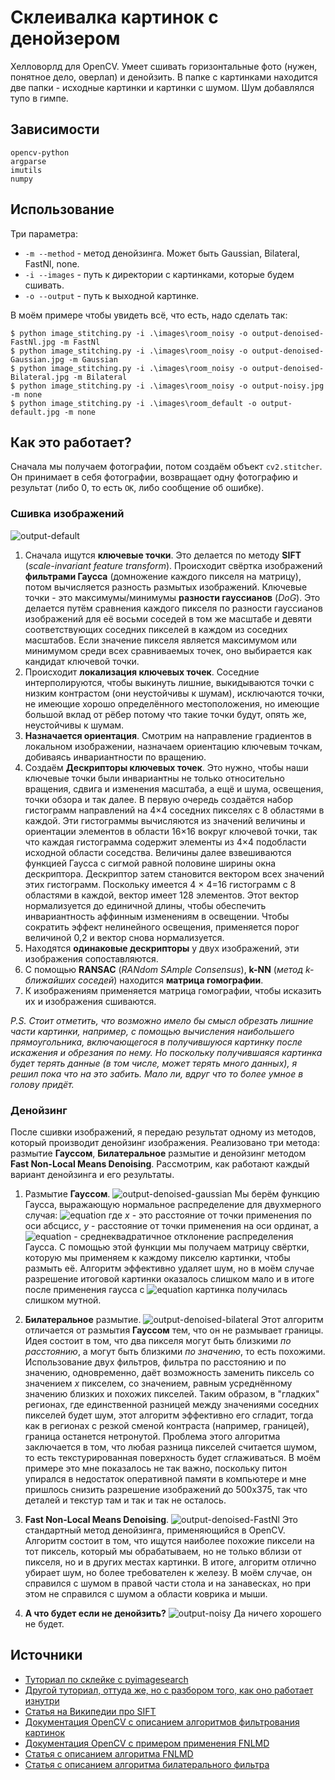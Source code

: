 # Склеивалка картинок с денойзером

Хелловорлд для OpenCV. Умеет сшивать горизонтальные фото (нужен, понятное дело, оверлап) и денойзить. В папке с картинками находится две папки - исходные картинки и картинки с шумом. Шум добавлялся тупо в гимпе.

## Зависимости

```
opencv-python
argparse
imutils
numpy
```

## Использование
Три параметра:
- `-m --method` - метод денойзинга. Может быть Gaussian, Bilateral, FastNl, none.
- `-i --images` - путь к директории с картинками, которые будем сшивать.
- `-o --output` - путь к выходной картинке.

В моём примере чтобы увидеть всё, что есть, надо сделать так:
```
$ python image_stitching.py -i .\images\room_noisy -o output-denoised-FastNl.jpg -m FastNl
$ python image_stitching.py -i .\images\room_noisy -o output-denoised-Gaussian.jpg -m Gaussian
$ python image_stitching.py -i .\images\room_noisy -o output-denoised-Bilateral.jpg -m Bilateral
$ python image_stitching.py -i .\images\room_noisy -o output-noisy.jpg -m none
$ python image_stitching.py -i .\images\room_default -o output-default.jpg -m none
```
## Как это работает?

Сначала мы получаем фотографии, потом создаём объект `cv2.stitcher`. Он принимает в себя фотографии, возвращает одну фотографию и результат (либо 0, то есть `OK`, либо сообщение об ошибке).

### Сшивка изображений

![output-default](https://github.com/chameleon-lizard/OpenCV-stitcher/raw/master/output-default.jpg "Результат склейки")


1) Сначала ищутся **ключевые точки**. Это делается по методу **SIFT** (*scale-invariant feature transform*). Происходит свёртка изображений **фильтрами Гаусса** (домножение каждого пикселя на матрицу), потом вычисляется разность размытых изображений. Ключевые точки - это максимумы/минимумы **разности гауссианов** (*DoG*). Это делается путём сравнения каждого пикселя по разности гауссианов изображений для её восьми соседей в том же масштабе и девяти соответствующих соседних пикселей в каждом из соседних масштабов. Если значение пикселя является максимумом или минимумом среди всех сравниваемых точек, оно выбирается как кандидат ключевой точки.
2) Происходит **локализация ключевых точек**. Соседние интерполируются, чтобы выкинуть лишние, выкидываются точки с низким контрастом (они неустойчивы к шумам), исключаются точки, не имеющие хорошо определённого местоположения, но имеющие большой вклад от рёбер потому что такие точки будут, опять же, неустойчивы к шумам.
3) **Назначается ориентация**. Смотрим на направление градиентов в локальном изображении, назначаем ориентацию ключевым точкам, добиваясь инвариантности по вращению.
4) Создаём **Дескрипторы ключевых точек**. Это нужно, чтобы наши ключевые точки были инвариантны не только относительно вращения, сдвига и изменения масштаба, а ещё и шума, освещения, точки обзора и так далее. В первую очередь создаётся набор гистограмм направлений на 4×4 соседних пикселях с 8 областями в каждой. Эти гистограммы вычисляются из значений величины и ориентации элементов в области 16×16 вокруг ключевой точки, так что каждая гистограмма содержит элементы из 4×4 подобласти исходной области соседства. Величины далее взвешиваются функцией Гаусса с сигмой равной половине ширины окна дескриптора. Дескриптор затем становится вектором всех значений этих гистограмм. Поскольку имеется 4 × 4=16 гистограмм с 8 областями в каждой, вектор имеет 128 элементов. Этот вектор нормализуется до единичной длины, чтобы обеспечить инвариантность аффинным изменениям в освещении. Чтобы сократить эффект нелинейного освещения, применяется порог величиной 0,2 и вектор снова нормализуется. 
5) Находятся **одинаковые дескрипторы** у двух изображений, эти изображения сопоставляются.
6) С помощью **RANSAC** (*RANdom SAmple Consensus*), **k-NN** (*метод k-ближайших соседей*) находится **матрица гомографии**.
7) К изображениям применяется матрица гомографии, чтобы исказить их и изображения сшиваются.

*P.S. Стоит отметить, что возможно имело бы смысл обрезать лишние части картинки, например, с помощью вычисления наибольшего прямоугольника, включающегося в получившуюся картинку после искажения и обрезания по нему. Но поскольку получившаяся картинка будет терять данные (в том числе, может терять много данных), я решил пока что на это забить. Мало ли, вдруг что то более умное в голову придёт.*

### Денойзинг
После сшивки изображений, я передаю результат одному из методов, который производит денойзинг изображения. Реализовано три метода: размытие **Гауссом**, **Билатеральное** размытие и денойзинг методом **Fast Non-Local Means Denoising**. Рассмотрим, как работают каждый вариант денойзинга и его результаты.
1) Размытие **Гауссом**.
![output-denoised-gaussian](https://github.com/chameleon-lizard/OpenCV-stitcher/raw/master/output-denoised-gaussian.jpg "Результат денойзинга гауссом")
Мы берём функцию Гаусса, выражающую нормальное распределение для двухмерного случая:
![equation](https://latex.codecogs.com/gif.latex?G(x,&space;y)&space;=&space;\frac{1}{2\pi\sigma^2}e^{-\frac{x^2&space;&plus;&space;y^2}{2\sigma^2}}, "G(x, y) = \frac{1}{2\pi\sigma^2}e^{-\frac{x^2 + y^2}{2\sigma^2}},")
где *x* - это расстояние от точки применения по оси абсцисс, *y* - расстояние от точки применения на оси ординат, а ![equation](https://latex.codecogs.com/gif.latex?\sigma "\sigma") - среднеквадратичное отклонение распределения Гаусса. С помощью этой функции мы получаем матрицу свёртки, которую мы применяем к каждому пикселю картинки, чтобы размыть её. Алгоритм эффективно удаляет шум, но в моём случае разрешение итоговой картинки оказалось слишком мало и в итоге после применения гаусса с ![equation](https://latex.codecogs.com/gif.latex?\sigma&space;=&space;3 "\sigma = 3") картинка получилась слишком мутной.

2) **Билатеральное** размытие.
![output-denoised-bilateral](https://github.com/chameleon-lizard/OpenCV-stitcher/raw/master/output-denoised-bilateral.jpg "Результат денойзинга билатеральным размытием")
Этот алгоритм отличается от размытия **Гауссом** тем, что он не размывает границы. Идея состоит в том, что два пикселя могут быть близкими *по расстоянию*, а могут быть близкими *по значению*, то есть похожими. Использование двух фильтров, фильтра по расстоянию и по значению, одновременно, даёт возможность заменить пиксель со значением $x$ пикселем, со значением, равным усреднённому значению близких и похожих пикселей. Таким образом, в "гладких" регионах, где единственной разницей между значениями соседних пикселей будет шум, этот алгоритм эффективно его сгладит, тогда как в регионах с резкой сменой контраста (например, границей), граница останется нетронутой.
Проблема этого алгоритма заключается в том, что любая разница пикселей считается шумом, то есть текстурированная поверхность будет сглаживаться. В моём примере это мне показалось не так важно, поскольку питон упирался в недостаток оперативной памяти в компьютере и мне пришлось снизить разрешение изображений до 500х375, так что деталей и текстур там и так и так не осталось.
3) **Fast Non-Local Means Denoising**.
![output-denoised-FastNl](https://github.com/chameleon-lizard/OpenCV-stitcher/raw/master/output-denoised-FastNl.jpg "Результат денойзинга с помощью FNLM")
Это стандартный метод денойзинга, применяющийся в OpenCV. Алгоритм состоит в том, что ищутся наиболее похожие пиксели на тот пиксель, который мы обрабатываем, но не только вблизи от пикселя, но и в других местах картинки. В итоге, алгоритм отлично убирает шум, но более требователен к железу. В моём случае, он справился с шумом в правой части стола и на занавесках, но при этом не справился с шумом а области коврика и мыши.
4) **А что будет если не денойзить?**
![output-noisy](https://github.com/chameleon-lizard/OpenCV-stitcher/raw/master/output-noisy.jpg "Результат шумная картинка")
Да ничего хорошего не будет.

## Источники
- [Туториал по склейке с pyimagesearch](https://www.pyimagesearch.com/2018/12/17/image-stitching-with-opencv-and-python/)
- [Другой туториал, оттуда же, но с разбором того, как оно работает изнутри](https://www.pyimagesearch.com/2016/01/11/opencv-panorama-stitching/)
- [Статья на Википедии про SIFT](https://en.wikipedia.org/wiki/Scale-invariant_feature_transform)
- [Документация OpenCV с описанием алгоритмов фильтрования картинок](https://docs.opencv.org/2.4/doc/tutorials/imgproc/gausian_median_blur_bilateral_filter/gausian_median_blur_bilateral_filter.html)
- [Документация OpenCV с примером применения FNLMD](https://opencv-python-tutroals.readthedocs.io/en/latest/py_tutorials/py_photo/py_non_local_means/py_non_local_means.html)
- [Статья с описанием алгоритма FNLMD](http://www.ipol.im/pub/art/2011/bcm_nlm/)
- [Статья с описанием алгоритма билатерального фильтра](http://homepages.inf.ed.ac.uk/rbf/CVonline/LOCAL_COPIES/MANDUCHI1/Bilateral_Filtering.html)